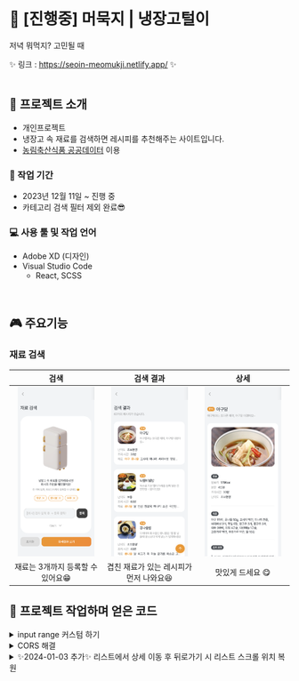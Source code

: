 # 🍚 [진행중] 머묵지 | 냉장고털이
저녁 뭐먹지? 고민될 때 

✨ 링크 : https://seoin-meomukji.netlify.app/ ✨  
<br>

## 📣 프로젝트 소개
- 개인프로젝트
- 냉장고 속 재료를 검색하면 레시피를 추천해주는 사이트입니다.
- [농림축산식품 공공데이터](https://data.mafra.go.kr/main.do) 이용

### 📅 작업 기간
- 2023년 12월 11일 ~ 진행 중 
- 카테고리 검색 필터 제외 완료😎

### 💻 사용 툴 및 작업 언어
- Adobe XD (디자인)
- Visual Studio Code
    - React, SCSS

<br>

## 🎮 주요기능
### 재료 검색
  |검색|검색 결과|상세|
  |:---:|:---:|:---:|
  |<img src="./public/images/readme/search.png" height="50%" width="90%" alt="검색"/>|<img src="./public/images/readme/result.png" height="50%" width="90%" alt="readme 임시 등록"/>|<img src="./public/images/readme/detail.png" height="50%" width="90%" alt="readme 임시 등록"/>|
  |재료는 3개까지 등록할 수 있어요😁|겹친 재료가 있는 레시피가 먼저 나와요😆|맛있게 드세요 😋|
  

## 📌 프로젝트 작업하며 얻은 코드

<details>
  <summary>input range 커스텀 하기</summary>
  
  - 각각 따로 만들어서 position으로 합친다고 생각하면 됨
  - track의 컬러가 들어갈 부분은 props로 받아온다.
    `width: ${(props) => props.fill}%;`
  - `&::-webkit-slider-thumb` 으로 기본 스타일 지우는 것 잊지말 것

  ```javascript

    // * input range 커스텀
    export const SliderContainer = styled.div`
      position: relative;
      width: 100%;
      height: 24px;
    `;
    export const SliderRail = styled.div`
      position: absolute;
      top: calc(50% - 2px);
      width: 100%;
      height: 4px;
      border-radius: 2px;
      background-color: ${theme.inputBgColor};
    `;
    export const SliderFillTrack = styled.div`
      position: absolute;
      top: calc(50% - 2px);
      width: ${(props) => props.fill}%;
      height: 4px;
      border-radius: 2px;
      background-color: ${theme.pointColorOrange};
    `;
    export const Slider = styled.input`
      position: absolute;
      top: calc(50% - 6px);
      width: 100%;
      height: 12px;
      -webkit-appearance: none;
      appearance: none;
      background: transparent;
      margin: 0;
      &::-webkit-slider-thumb {
        -webkit-appearance: none; 
        width: 18px;
        height: 18px;
        border-radius: 50%;
        background: #FFF;
        box-shadow: 0 0 5px rgba(0, 0, 0, 0.2);
        cursor: pointer;
      }
      &:active {
        cursor: grabbing;
      }
      &:focus {
        outline: none;
      }
    `;

  ```
</details>

<details>
  <summary>CORS 해결</summary>
  
  -  `npm i http-proxy-middleware` 설치
  -  `setupProxy.js` 내용 작성
  ```javascript
  // * setupProxy.js
    const { createProxyMiddleware } = require('http-proxy-middleware');

    module.exports = function(app) {
      app.use(
        '/api', //proxy가 필요한 path parameter
        createProxyMiddleware({
          target: 'http://211.237.50.150:7080', //타겟이 되는 api url
          changeOrigin: true,// 서버 구성에 따른 호스트 헤더 변경 여부 설정
        })
      );
    };
    `;
  ```
  - package.json에 코드 추가
  `"proxy" : "http://211.237.50.150:7080"`
</details>

<details>
  <summary>✨2024-01-03 추가✨ 리스트에서 상세 이동 후 뒤로가기 시 리스트 스크롤 위치 복원</summary>
  
  - sessionStorage에 window.scrollY값 저장
  - string Number로 타입 변환 후 대입

  ```javascript
  // Result.js
  // * 상세 이동 후 뒤로가기 시 이전 스크롤 위치 유지
  useEffect(() => {
    const storedScrollPosition = sessionStorage.getItem('scrollPosition');
    if (storedScrollPosition && !loading) {
      const scrollY = Number(storedScrollPosition);
      window.scrollTo(0, scrollY);
    }
  },[loading]);

  return (
    <div 
    className="Result"
    onClick={()=> sessionStorage.setItem('scrollPosition', window.scrollY)} // * 클릭 시 스크롤 위치 저장
    >
    // 생략
    </div>
  )

  // App.js
  // * 검색 리스트 스크롤 위치 유지 이벤트 검색 페이지로 가면 리셋
  if (location.pathname === '/Search') sessionStorage.setItem('scrollPosition', '0');
  ```
</details>